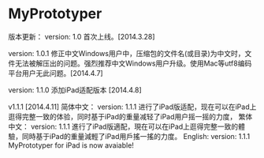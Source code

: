 MyPrototyper
====
版本更新：
version: 1.0 首次上线。[2014.3.28]

version: 1.0.1 修正中文Windows用户中，压缩包的文件名(或目录)为中文时，文件无法被解压出的问题。强烈推荐中文Windows用户升级。使用Mac等utf8编码平台用户无此问题。[2014.4.7]

version: 1.1.0 添加iPad适配版本 [2014.4.8]

v1.1.1 [2014.4.11]
简体中文：
version: 1.1.1 进行了iPad版适配，现在可以在iPad上逛得完整一致的体验，同时基于iPad的重量减轻了iPad用户摇一摇的力度，
繁体中文：
version: 1.1.1 進行了iPad版適配，現在可以在iPad上逛得完整一致的體驗，同時基于iPad的重量減輕了iPad用戶搖一搖的力度。
English:
version: 1.1.1 MyPrototyper for iPad is now avaiable!

